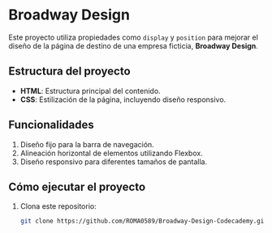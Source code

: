 # Broadway Design

Este proyecto utiliza propiedades como `display` y `position` para mejorar el diseño de la página de destino de una empresa ficticia, **Broadway Design**.

## Estructura del proyecto

- **HTML**: Estructura principal del contenido.
- **CSS**: Estilización de la página, incluyendo diseño responsivo.

## Funcionalidades

1. Diseño fijo para la barra de navegación.
2. Alineación horizontal de elementos utilizando Flexbox.
3. Diseño responsivo para diferentes tamaños de pantalla.

## Cómo ejecutar el proyecto

1. Clona este repositorio:
   ```bash
   git clone https://github.com/ROMA0589/Broadway-Design-Codecademy.git
   
